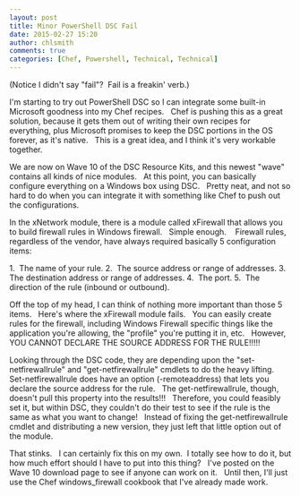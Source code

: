 ```yaml
---
layout: post
title: Minor PowerShell DSC Fail
date: 2015-02-27 15:20
author: chlsmith
comments: true
categories: [Chef, Powershell, Technical, Technical]
---
```

(Notice I didn't say "fail"?  Fail is a freakin' verb.)

I'm starting to try out PowerShell DSC so I can integrate some built-in Microsoft goodness into my Chef recipes.   Chef is pushing this as a great solution, because it gets them out of writing their own recipes for everything, plus Microsoft promises to keep the DSC portions in the OS forever, as it's native.   This is a great idea, and I think it's very workable together.

We are now on Wave 10 of the DSC Resource Kits, and this newest "wave" contains all kinds of nice modules.   At this point, you can basically configure everything on a Windows box using DSC.   Pretty neat, and not so hard to do when you can integrate it with something like Chef to push out the configurations.

In the xNetwork module, there is a module called xFirewall that allows you to build firewall rules in Windows firewall.   Simple enough.    Firewall rules, regardless of the vendor, have always required basically 5 configuration items:

1.  The name of your rule.
2.  The source address or range of addresses.
3.  The destination address or range of addresses.
4.  The port.
5.  The direction of the rule (inbound or outbound).

Off the top of my head, I can think of nothing more important than those 5 items.   Here's where the xFirewall module fails.   You can easily create rules for the firewall, including Windows Firewall specific things like the application you're allowing, the "profile" you're putting it in, etc.   However, YOU CANNOT DECLARE THE SOURCE ADDRESS FOR THE RULE!!!!!

Looking through the DSC code, they are depending upon the "set-netfirewallrule" and "get-netfirewallrule" cmdlets to do the heavy lifting.   Set-netfirewallrule does have an option (-remoteaddress) that lets you declare the source address for the rule.   The get-netfirewallrule, though, doesn't pull this property into the results!!!   Therefore, you could feasibly set it, but within DSC, they couldn't do their test to see if the rule is the same as what you want to change!   Instead of fixing the get-netfirewallrule cmdlet and distributing a new version, they just left that little option out of the module.

That stinks.   I can certainly fix this on my own.  I totally see how to do it, but how much effort should I have to put into this thing?   I've posted on the Wave 10 download page to see if anyone can work on it.   Until then, I'll just use the Chef windows_firewall cookbook that I've already made work.
